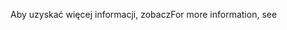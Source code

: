 <span data-ttu-id="9ee78-101">Aby uzyskać więcej informacji, zobacz</span><span class="sxs-lookup"><span data-stu-id="9ee78-101">For more information, see</span></span>